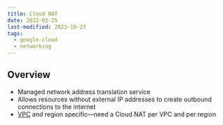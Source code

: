 ```yaml
---
title: Cloud NAT
date: 2022-02-25
last-modified: 2023-10-23
tags:
  - google-cloud
  - networking
---
```


## Overview

- Managed network address translation service
- Allows resources without external IP addresses to create outbound connections to the internet
- [VPC](notes/Google%20Cloud%20VPCs.md) and region specific—need a Cloud NAT per VPC and per region
